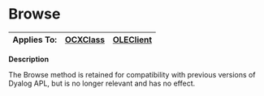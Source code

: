 




<h1 class="heading"><span class="name">Browse</span></h1>

| Applies To: | [OCXClass](./ocxclass.md) | [OLEClient](./oleclient.md) |
| --- | --- | ---  |


**Description**


The Browse method is retained for compatibility with previous versions of Dyalog APL, but is no longer relevant and has no effect.



